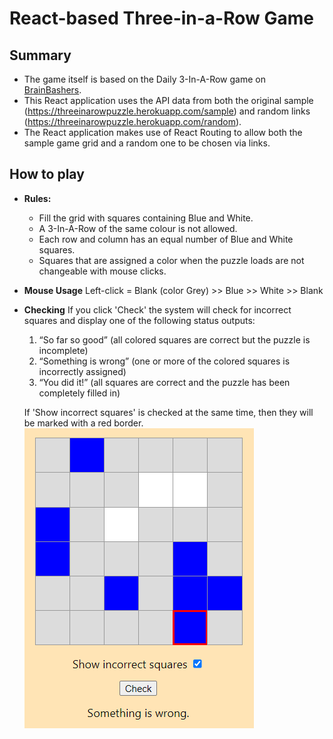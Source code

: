 # React-based Three-in-a-Row Game

## Summary
* The game itself is based on the Daily 3-In-A-Row game on [BrainBashers](https://www.brainbashers.com/show3inarow.asp). 
* This React application uses the API data from both the original sample (https://threeinarowpuzzle.herokuapp.com/sample) and random links (https://threeinarowpuzzle.herokuapp.com/random).
* The React application makes use of React Routing to allow both the sample game grid and a random one to be chosen via links.

## How to play
* __Rules:__
  - Fill the grid with squares containing Blue and White.
  - A 3-In-A-Row of the same colour is not allowed.
  - Each row and column has an equal number of Blue and White squares.
  - Squares that are assigned a color when the puzzle loads are not changeable with mouse clicks.

* __Mouse Usage__
Left-click = Blank (color Grey) >> Blue >> White >> Blank

* __Checking__
If you click 'Check' the system will check for incorrect squares and display one of the following status outputs:
  1.	“So far so good” (all colored squares are correct but the puzzle is incomplete)
  2.	“Something is wrong” (one or more of the colored squares is incorrectly assigned)
  3.	“You did it!” (all squares are correct and the puzzle has been completely filled in)

  If 'Show incorrect squares' is checked at the same time, then they will be marked with a red border.
  ![a screenshot of checking and showing incorrect squares](./assets/images/showIncorrect.png)